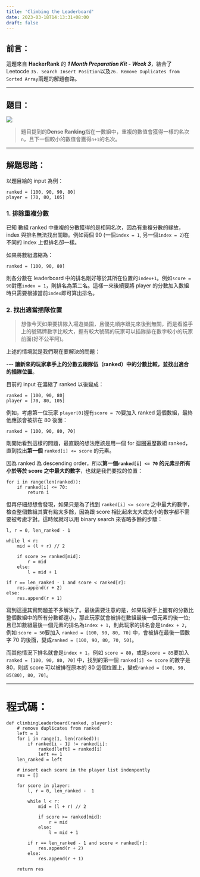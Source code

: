 ```yaml
---
title: 'Climbing the Leaderboard'
date: 2023-03-18T14:13:31+08:00
draft: false
---
```


## 前言：

這題來自 **HackerRank** 的 **_1 Month Preparation Kit - Week 3_**，結合了 Leetocde `35. Search Insert Position`以及`26. Remove Duplicates from Sorted Array`兩題的解題套路。

---

## 題目：

![](/img/climbing_the_leaderboard.png)

> 題目提到的**Dense Ranking**指在一數組中，重複的數值會獲得一樣的名次 `n`，且下一個較小的數值會獲得`n+1`的名次。

---

## 解題思路：

以題目給的 input 為例：

```
ranked = [100, 90, 90, 80]
player = [70, 80, 105]
```

### 1. 排除重複分數

已知 數組 ranked 中重複的分數獲得的是相同名次，因為有重複分數的緣故，index 與排名無法找出關聯。例如兩個 90 (一個`index = 1`, 另一個`index = 2`)在不同的 index 上但排名卻一樣。

如果將數組濃縮為：

```
ranked = [100, 90, 80]
```

則各分數在 leaderboard 中的排名剛好等於其所在位置的`index+1`。例如`score = 90`對應`index = 1`，則排名為第二名。這樣一來後續要將 player 的分數加入數組時只需要根據當前`index`即可算出排名。

### 2. 找出適當插隊位置

> 想像今天如果要排隊入場遊樂園，且優先順序跟先來後到無關，而是看誰手上的號碼牌數字比較大，握有較大號碼的玩家可以插隊排在數字較小的玩家前面(好不公平阿)。

上述的情境就是我們現在要解決的問題：

--- **讓新來的玩家拿手上的分數去跟隊伍（ranked）中的分數比較，並找出適合的插隊位置**。

目前的 input 在濃縮了 ranked 以後變成：

```
ranked = [100, 90, 80]
player = [70, 80, 105]
```

例如，考慮第一位玩家 `player[0]`握有`score = 70`要加入 ranked 這個數組，最終他應該會被排在 80 後面：

```
ranked = [100, 90, 80, 70]
```

剛開始看到這樣的問題，最直觀的想法應該是用一個 for 迴圈遍歷數組 ranked，直到找出**第一個** `ranked[i] <= score` 的元素。

因為 ranked 為 descending order，所以**第一個`ranked[i] <= 70` 的元素**是**所有小於等於 score 之中最大的數字**，也就是我們要找的位置：

```
for i in range(len(ranked)):
	if ranked[i] <= 70:
		return i
```

但再仔細想想會發現，如果只是為了找到 `ranked[i] <= score` 之中最大的數字，檢查整個數組其實有點太多餘，因為跟 score 相比起來太大或太小的數字都不需要被考慮才對。這時候就可以用 binary search 來省略多餘的步驟：

```
l, r = 0, len_ranked - 1

while l < r:
	mid = (l + r) // 2

	if score >= ranked[mid]:
		r = mid
	else:
		l = mid + 1

if r == len_ranked - 1 and score < ranked[r]:
	res.append(r + 2)
else:
	res.append(r + 1)
```

寫到這邊其實問題差不多解決了。最後需要注意的是，如果玩家手上握有的分數比整個數組中的所有分數都還小，那此玩家就會被排在數組最後一個元素的後一位;且已知數組最後一個元素的排名為`index + 1`，則此玩家的排名會是`index + 2`，例如 `score = 50`要加入 `ranked = [100, 90, 80, 70]` 中，會被排在最後一個數字 70 的後面，變成`ranked = [100, 90, 80, 70, 50]`。

而其他情況下排名就會是`index + 1`，例如 `score = 80`，或是`score = 85`要加入 `ranked = [100, 90, 80, 70]` 中，找到的第一個 `ranked[i] <= score` 的數字是 80，則該 score 可以被排在原本的 80 這個位置上，變成`ranked = [100, 90, 85(80), 80, 70]`。

---

# 程式碼：

```
def climbingLeaderboard(ranked, player):
    # remove duplicates from ranked
    left = 1
    for i in range(1, len(ranked)):
        if ranked[i - 1] != ranked[i]:
            ranked[left] = ranked[i]
            left += 1
    len_ranked = left

    # insert each score in the player list indenpently
    res = []

    for score in player:
        l, r = 0, len_ranked -  1

        while l < r:
            mid = (l + r) // 2

            if score >= ranked[mid]:
                r = mid
            else:
                l = mid + 1

        if r == len_ranked - 1 and score < ranked[r]:
            res.append(r + 2)
        else:
            res.append(r + 1)

    return res
```
